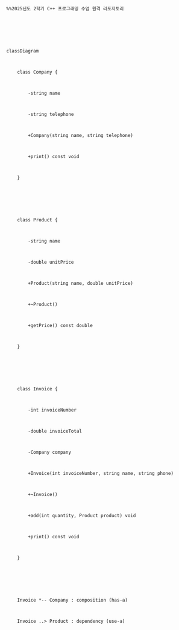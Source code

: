 ﻿```mermaid



%%2025년도 2학기 C++ 프로그래밍 수업 원격 리포지토리







classDiagram



    class Company {



        -string name



        -string telephone



        +Company(string name, string telephone)



        +print() const void



    }



 



    class Product {



        -string name



        -double unitPrice



        +Product(string name, double unitPrice)



        +~Product()



        +getPrice() const double



    }



 



    class Invoice {



        -int invoiceNumber



        -double invoiceTotal



        -Company company



        +Invoice(int invoiceNumber, string name, string phone)



        +~Invoice()



        +add(int quantity, Product product) void



        +print() const void



    }



 



    Invoice *-- Company : composition (has-a)



    Invoice ..> Product : dependency (use-a)



```



